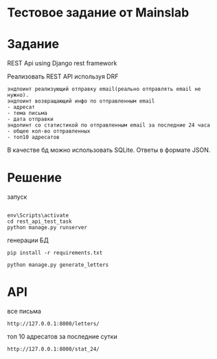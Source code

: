 # Тестовое задание от Mainslab

# Задание
 REST Api using Django rest framework

Реализовать REST API используя DRF

    эндпоинт реализующий отправку email(реально отправлять email не нужно).
    эндпоинт возвращающий инфо по отправленным email
    - адресат
    - тема письма
    - дата отправки
    эндопинт со статистикой по отправленным email за последние 24 часа
    - общее кол-во отправленных
    - топ10 адресатов

В качестве бд можно использовать SQLite. Ответы в формате JSON.


# Решение

запуск
```

env\Scripts\activate
cd rest_api_test_task
python manage.py runserver

```

генерации БД
```
pip install -r requirements.txt
```
```
python manage.py generate_letters 

```


# API

все письма
```
http://127.0.0.1:8000/letters/
```
топ 10 адресатов за последние сутки
```
http://127.0.0.1:8000/stat_24/
```


